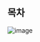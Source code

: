## 목차

![image](https://github.com/HyangKeunChoi/TIL-Today-I-Learned-/assets/49984996/cd04fb4e-0868-44a0-a84e-f3094a41189e)
